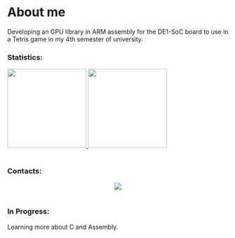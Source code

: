 # About me
Developing an GPU library in ARM assembly for the DE1-SoC board to use in a Tetris game in my 4th semester of university.

### Statistics:
<div>
  <a href="https://github.com/phasilva-dev">
  <img height="180em" src="https://github-readme-stats.vercel.app/api/top-langs/?username=phasilva-dev&layout=compact&theme=dark"/>
  <img height="180em" src="https://github-readme-stats.vercel.app/api?username=phasilva-dev&show_icons=true&theme=dark"/>
  </a>
</div>

<br>

### Contacts:
<div align="center">  
<a href="mailto:phasilva2002@outlook.com">
    <img src="https://img.shields.io/badge/-Email-%23333?style=for-the-badge&logo=maildotru&logoColor=white" target="_blank">
</a>
</div>

<br>

### In Progress:

Learning more about C and Assembly.

